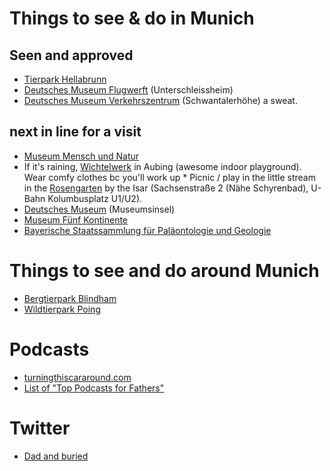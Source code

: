 # Things to see & do in Munich
## Seen and approved
* [Tierpark Hellabrunn](http://www.hellabrunn.de/en/)
* [Deutsches Museum Flugwerft](http://www.deutsches-museum.de/en/flugwerft/information/) (Unterschleissheim)
* [Deutsches Museum Verkehrszentrum](http://www.deutsches-museum.de/en/verkehrszentrum/information/) (Schwantalerhöhe)
a sweat.

## next in line for a visit
* [Museum Mensch und Natur](http://www.mmn-muenchen.de/)
* If it's raining, [Wichtelwerk](http://www.wichtel-werk.de/) in Aubing (awesome indoor playground). Wear comfy clothes bc you'll work up * Picnic / play in the little stream in the [Rosengarten](http://www.sueddeutsche.de/muenchen/alternative-sehenswuerdigkeiten-wo-muenchen-noch-urig-ist-1.488877-3) by the Isar (Sachsenstraße 2 (Nähe Schyrenbad), U-Bahn Kolumbusplatz U1/U2).
* [Deutsches Museum](http://www.deutsches-museum.de/en/information) (Museumsinsel)
* [Museum Fünf Kontinente](http://www.museum-fuenf-kontinente.de/services/anfahrt.html)
* [Bayerische Staatssammlung für Paläontologie und Geologie](http://www.palmuc.de/bspg/index.php?option=com_content&view=article&id=77&Itemid=49)

# Things to see and do around Munich
* [Bergtierpark Blindham](http://www.bergtierpark.de/)
* [Wildtierpark Poing](http://www.wildpark-poing.net/)

# Podcasts
* [turningthiscararound.com](http://turningthiscararound.com/)
* [List of "Top Podcasts for Fathers"](http://fatherhood.about.com/od/dadsblogs/tp/Top-Ten-Podcasts-for-Fathers.htm)

# Twitter
* [Dad and buried](http://twitter.com/dadandburied)
